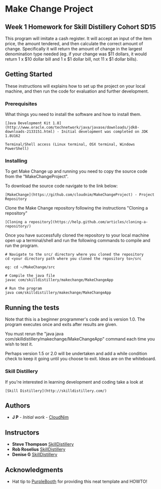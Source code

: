 # Make Change Project

## Week 1 Homework for Skill Distillery Cohort SD15

This program will imitate a cash register. It will accept an input of the item price,
the amount tendered, and then calculate the correct amount of change. Specifically it
will return the amount of change in the largest denomination type needed (eg. if your 
change was $11 dollars, it would return 1 x $10 dollar bill and 1 x $1 dollar bill, not
11 x $1 dollar bills).


## Getting Started

These instructions will explains how to set up the project on your local machine, and then run the code for evaluation and further development. 

### Prerequisites

What things you need to install the software and how to install them.

```
[Java Development Kit 1.8](http://www.oracle.com/technetwork/java/javase/downloads/jdk8-downloads-2133151.html) - Initial development was completed on JDK 1.8U162

Terminal/Shell access (Linux terminal, OSX terminal, Windows PowerShell)
```

### Installing

To get Make Change up and running you need to copy the source code from the "MakeChangeProject".

To download the source code navigate to the link below:

```
[MakeChange](https://github.com/cloudnim/MakeChangeProject) - Project Repository
```

Clone the Make Change repository following the instructions "Cloning a repository"

```
[Cloning a repository](https://help.github.com/articles/cloning-a-repository/)
```

Once you have successfully cloned the repository to your local machine open up a terminal/shell and run the following commands to compile and run the program.

```
# Navigate to the src/ directory where you cloned the repository
cd <your directory path where you cloned the repository to>/src

eg: cd ~/MakeChange/src

# Compile the java file
javac com/skilldistillery/makechange/MakeChangeApp

# Run the program 
java com/skilldistillery/makechange/MakeChangeApp
```

## Running the tests

Note that this is a beginner programmer's code and is version 1.0. The program executes once and exits after results are given. 

You must rerun the "java java com/skilldistillery/makechange/MakeChangeApp" command each time you wish to test it. 

Perhaps version 1.5 or 2.0 will be undertaken and add a while condition check to keep it going until you choose to exit. Ideas are on the whiteboard. 


### Skill Distillery 

If you're interested in learning development and coding take a look at

```
[Skill Distillery](http://skilldistillery.com/)
```


## Authors

* **J P** - *Initial work* - [CloudNim](https://github.com/cloudnim)


## Instructors

* **Steve Thompson** [SkillDistillery](http://skilldistillery.com/our-team/)
* **Rob Roselius** [SkillDistillery](http://skilldistillery.com/our-team/)
* **Denise G** [SkillDistillery](http://skilldistillery.com/our-team/)

## Acknowledgments

* Hat tip to [PurpleBooth](https://gist.github.com/PurpleBooth/109311bb0361f32d87a2) for providing this neat template and HOWTO!
 


